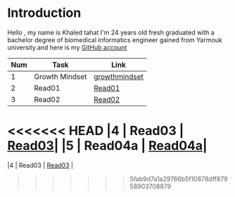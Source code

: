 
# Introduction

Hello , my name is Khaled tahat I'm 24 years old fresh graduated with a bachelor degree of biomedical informatics engineer gained from Yarmouk university.and here is my [GitHub account](KZTahat (github.com))

|Num| Task           | Link                                                                                    |
|---|----------------|-----------------------------------------------------------------------------------------|
|1  | Growth Mindset |  [growthmindset](https://kztahat.github.io/reading-notes/growthmindset "Growth Mindset")|
|2  | Read01         | [Read01](https://kztahat.github.io/reading-notes/Read01LearningMarkdown "Read01")       |
|3  | Read02         | [Read02](https://kztahat.github.io/reading-notes//Read02RevisionsandtheCloud "Read02")  |
<<<<<<< HEAD
|4  | Read03         | [Read03](https://kztahat.github.io/reading-notes/Read03ReflectionandDiscussion "Read03")|
|5  | Read04a        | [Read04a]()|
=======
|4  | Read03         | [Read03](https://kztahat.github.io/reading-notes/Read03ReflectionandDiscussion "Read03")         |





>>>>>>> 5fab9d7a1a29766b5f10878dff87958903708879
